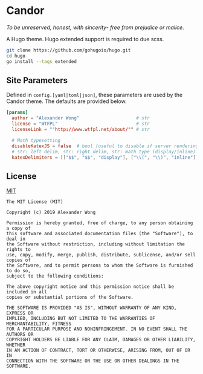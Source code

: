# Candor

*To be unreserved, honest, with sincerity- free from prejudice or malice.*

A Hugo theme. Hugo extended support is required to due scss.

```bash
git clone https://github.com/gohugoio/hugo.git
cd hugo
go install --tags extended
```

## Site Parameters

Defined in `config.[yaml|toml|json]`, these parameters are used by the Candor theme. The defaults are provided below.

```toml
[params]
  author = "Alexander Wong"                     # str
  license = "WTFPL"                             # str
  licenseLink = ""http://www.wtfpl.net/about/"" # str

  # Math typesetting
  disableKatexJS = false  # bool (useful to disable if server rendering math)
  # str: left delim, str: right delim, str: math type (display/inline)
  katexDelimiters = [["$$", "$$", "display"], ["\\(", "\\)", "inline"]]
```


## License

[MIT](LICENSE)

```text
The MIT License (MIT)

Copyright (c) 2019 Alexander Wong

Permission is hereby granted, free of charge, to any person obtaining a copy of
this software and associated documentation files (the "Software"), to deal in
the Software without restriction, including without limitation the rights to
use, copy, modify, merge, publish, distribute, sublicense, and/or sell copies of
the Software, and to permit persons to whom the Software is furnished to do so,
subject to the following conditions:

The above copyright notice and this permission notice shall be included in all
copies or substantial portions of the Software.

THE SOFTWARE IS PROVIDED "AS IS", WITHOUT WARRANTY OF ANY KIND, EXPRESS OR
IMPLIED, INCLUDING BUT NOT LIMITED TO THE WARRANTIES OF MERCHANTABILITY, FITNESS
FOR A PARTICULAR PURPOSE AND NONINFRINGEMENT. IN NO EVENT SHALL THE AUTHORS OR
COPYRIGHT HOLDERS BE LIABLE FOR ANY CLAIM, DAMAGES OR OTHER LIABILITY, WHETHER
IN AN ACTION OF CONTRACT, TORT OR OTHERWISE, ARISING FROM, OUT OF OR IN
CONNECTION WITH THE SOFTWARE OR THE USE OR OTHER DEALINGS IN THE SOFTWARE.
```
